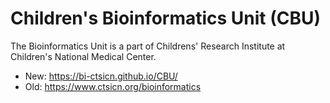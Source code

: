 # Children's Bioinformatics Unit (CBU)

The Bioinformatics Unit is a part of Childrens' Research Institute at Children's National Medical Center.
* New: <https://bi-ctsicn.github.io/CBU/>
* Old: <https://www.ctsicn.org/bioinformatics>


